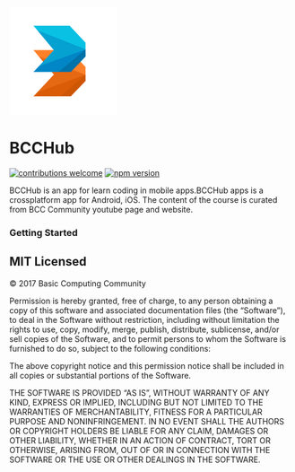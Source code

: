 ![](https://github.com/gedeagas/BCCHub/raw/master/resources/bcc.jpg)




# BCCHub
[![contributions welcome](https://img.shields.io/badge/contributions-welcome-brightgreen.svg?style=flat)](https://github.com/bccfilkom/bcc-hub/issues)
[![npm version](https://badge.fury.io/js/express.svg)](https://badge.fury.io/js/express)

BCCHub is an app for learn coding in mobile apps.BCCHub apps is a crossplatform app for Android, iOS. The content of the course is curated from BCC Community youtube page and website.

### Getting Started

## MIT Licensed

© 2017 Basic Computing Community


Permission is hereby granted, free of charge, to any person obtaining a copy of this software and associated documentation files (the “Software”), to deal in the Software without restriction, including without limitation the rights to use, copy, modify, merge, publish, distribute, sublicense, and/or sell copies of the Software, and to permit persons to whom the Software is furnished to do so, subject to the following conditions:

The above copyright notice and this permission notice shall be included in all copies or substantial portions of the Software.

THE SOFTWARE IS PROVIDED “AS IS”, WITHOUT WARRANTY OF ANY KIND, EXPRESS OR IMPLIED, INCLUDING BUT NOT LIMITED TO THE WARRANTIES OF MERCHANTABILITY, FITNESS FOR A PARTICULAR PURPOSE AND NONINFRINGEMENT. IN NO EVENT SHALL THE AUTHORS OR COPYRIGHT HOLDERS BE LIABLE FOR ANY CLAIM, DAMAGES OR OTHER LIABILITY, WHETHER IN AN ACTION OF CONTRACT, TORT OR OTHERWISE, ARISING FROM, OUT OF OR IN CONNECTION WITH THE SOFTWARE OR THE USE OR OTHER DEALINGS IN THE SOFTWARE.

